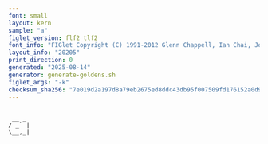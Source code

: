 ```yaml
---
font: small
layout: kern
sample: "a"
figlet_version: flf2 tlf2
font_info: "FIGlet Copyright (C) 1991-2012 Glenn Chappell, Ian Chai, John Cowan,"
layout_info: "20205"
print_direction: 0
generated: "2025-08-14"
generator: generate-goldens.sh
figlet_args: "-k"
checksum_sha256: "7e019d2a197d8a79eb2675ed8ddc43db95f007509fd176152a0d97066b59b6d3"
---
```


```text
      
 __ _ 
/ _` |
\__,_|
      
```
